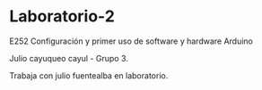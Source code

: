 # Laboratorio-2
 E252  Configuración y primer uso de software y hardware Arduino
 
Julio cayuqueo cayul - Grupo 3.

Trabaja con julio fuentealba en laboratorio. 
